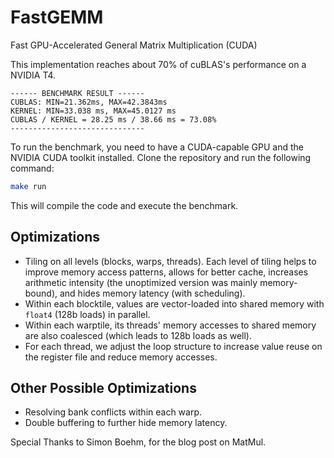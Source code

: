 # FastGEMM

Fast GPU-Accelerated General Matrix Multiplication (CUDA)

This implementation reaches about 70% of cuBLAS's performance on a NVIDIA T4.

```
------ BENCHMARK RESULT ------
CUBLAS: MIN=21.362ms, MAX=42.3843ms
KERNEL: MIN=33.038 ms, MAX=45.0127 ms
CUBLAS / KERNEL = 28.25 ms / 38.66 ms = 73.08%
------------------------------
```

To run the benchmark, you need to have a CUDA-capable GPU and the NVIDIA CUDA toolkit installed. Clone the repository and run the following command:

```bash
make run
```

This will compile the code and execute the benchmark.

## Optimizations

- Tiling on all levels (blocks, warps, threads). Each level of tiling helps to improve memory access patterns, allows for better cache, increases arithmetic intensity (the unoptimized version was mainly memory-bound), and hides memory latency (with scheduling).
- Within each blocktile, values are vector-loaded into shared memory with `float4` (128b loads) in parallel.
- Within each warptile, its threads' memory accesses to shared memory are also coalesced (which leads to 128b loads as well).
- For each thread, we adjust the loop structure to increase value reuse on the register file and reduce memory accesses.

## Other Possible Optimizations

- Resolving bank conflicts within each warp.
- Double buffering to further hide memory latency.

Special Thanks to Simon Boehm, for the blog post on MatMul. 

